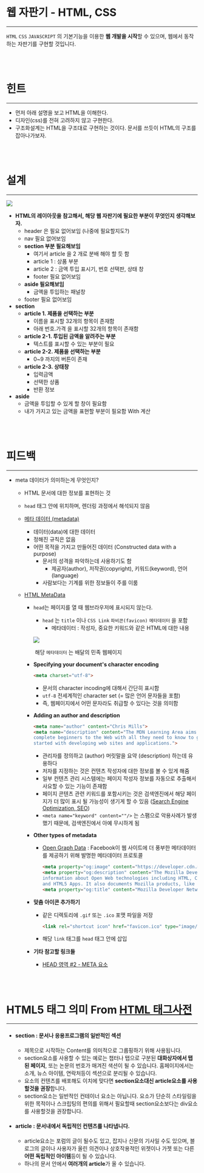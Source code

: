 # 웹 자판기 - HTML, CSS

---

`HTML` `CSS` `JAVASCRIPT` 의 기본기능을 이용한 **웹 개발을 시작**할 수 있으며, 웹에서 동작하는 자판기를 구현할 것입니다. 

<br />

<br />

# 힌트

---

- 먼저 아래 설명을 보고 HTML을 이해한다.
- 디자인(css)를 전혀 고려하지 않고 구현한다.
- 구조화설계는 HTML을 구조대로 구현하는 것이다. 문서를 쓰듯이 HTML의 구조를 잡아나가보자.

<br />

<br />

# 설계

---

![](https://i.imgur.com/K4lv912.png)

- **HTML의 레이아웃을 참고해서, 해당 웹 자판기에 필요한 부분이 무엇인지 생각해보자.**
  - header 은 필요 없어보임 (나중에 필요할지도?)
  - nav 필요 없어보임
  - **section 부분 필요해보임**
    - 여기서 article 을 2 개로 분배 해야 할 듯 함
    - article 1 : 상품 부분
    - article 2 : 금액 투입 표시기, 번호 선택판, 상태 창
    - footer 필요 없어보임
  - **aside 필요해보임**
    - 금액을 투입하는 패널창
  - footer 필요 없어보임
- **section**
  - **article 1. 제품을 선택하는 부분**
    - 이름을 표시할 32개의 항목이 존재함
    - 아래 번호.가격 을 표시할 32개의 항목이 존재함
  - **article 2-1. 투입된 금액을 알려주는 부분**
    - 텍스트를 표시할 수 있는 부분이 필요
  - **article 2-2. 제품을 선택하는 부분**
    - 0~9 까지의 버튼이 존재
  - **article 2-3. 상태창**
    - 입력금액
    - 선택한 상품
    - 반환 정보
- **aside**
  - 금액을 투입할 수 있게 할 창이 필요함
  - 내가 가지고 있는 금액을 표현할 부분이 필요함 With 계산

<br />

<br />

# 피드백

---

- meta 데이터가 의미하는게 무엇인지?

  - HTML 문서에 대한 정보를 표현하는 것

  - `head` 태그 안에 위치하며, 렌더링 과정에서 해석되지 않음

  - [메타 데이터 (metadata)](https://ko.wikipedia.org/wiki/%EB%A9%94%ED%83%80%EB%8D%B0%EC%9D%B4%ED%84%B0)

    - 데이터(data)에 대한 데이터
    - 정해진 규칙은 없음
    - 어떤 목적을 가지고 만들어진 데이터 (Constructed data with a purpose)
      - 문서의 성격을 파악하는데 사용하기도 함
        - 제공자(author), 저작권(copyright), 키워드(keyword), 언어(language)
      - 사람보다는 기계를 위한 정보들이 주를 이룸

  - [HTML MetaData](https://developer.mozilla.org/ko/docs/Web/HTML/Element/meta)

    - `head`는 페이지를 열 때 웹브라우저에 표시되지 않는다.

      - `head` 는 `title` 이나 `CSS Link` `파비콘(favicon)` `메타데이터` 을 포함
        - 메타데이터 : 작성자, 중요한 키워드와 같은 HTML에 대한 내용

      ![](https://i.imgur.com/NiCvSMa.png)

      ​	해당 `메타데이터` 는 배달의 민족 웹페이지

    - **Specifying your document's character encoding**

      ```html
      <meta charset="utf-8">
      ```

      - 문서의 character incoding에 대해서 간단히 표시함
      - `utf-8` 전세계적인 character set (= 많은 언어 문자들을 포함)
      - 즉, 웹페이지에서 어떤 문자라도 취급할 수 있다는 것을 의미함

    - **Adding an author and description**

      ```html
      <meta name="author" content="Chris Mills">
      <meta name="description" content="The MDN Learning Area aims to provide
      complete beginners to the Web with all they need to know to get
      started with developing web sites and applications.">
      ```

      - 관리자를 정의하고 (author) 머릿말을 요약 (description) 하는데 유용하다
      - 저자를 지정하는 것은 컨텐츠 작성자에 대한 정보를 볼 수 있게 해줌
      - 일부 컨텐츠 관리 시스템에는 페이지 작성자 정보를 자동으로 추출해서 사요할 수 있는 기능이 존재함
      - 페이지 콘텐츠 관련 키워드를 포함시키는 것은 검색엔진에서 해당 페이지가 더 많이 표시 될 가능성이 생기게 할 수 있음 ([Search Engine Optimization, SEO](https://developer.mozilla.org/en-US/docs/Glossary/SEO))
      - `<meta name="keyword" content=""/>` 는 스팸으로 악용사례가 발생했기 때문에, 검색엔진에서 아예 무시하게 됨

    - **Other types of metadata**

      - [Open Graph Data](http://ogp.me/) : Facebook이 웹 사이트에 더 풍부한 메타데이터를 제공하기 위해 발명한 메타데이터 프로토콜

        ```html
        <meta property="og:image" content="https://developer.cdn.mozilla.net/static/img/opengraph-logo.dc4e08e2f6af.png">
        <meta property="og:description" content="The Mozilla Developer Network (MDN) provides
        information about Open Web technologies including HTML, CSS, and APIs for both Web sites
        and HTML5 Apps. It also documents Mozilla products, like Firefox OS.">
        <meta property="og:title" content="Mozilla Developer Network">
        ```

    - **맞춤 아이콘 추가하기**

      - 같은 디렉토리에 `.gif` 또는 `.ico` 포맷 파일을 저장

        ```html
        <link rel="shortcut icon" href="favicon.ico" type="image/x-icon">
        ```

      - 해당 `link` 태그를 `head` 태그 안에 삽입

    - **기타 참고할 링크들**

      - [HEAD 영역 #2 - META 요소](http://webdir.tistory.com/308)

<br />

<br />

# HTML5 태그 의미 From [HTML 태그사전](https://opentutorials.org/module/552)

---

- #### section : 문서나 응용프로그램의 일반적인 섹션

  - 제목으로 시작하는 Content를 의미적으로 그룹핑하기 위해 사용됩니다.
  - section요소를 사용할 수 있는 예로는 챕터나 탭으로 구분된  **대화상자에서 탭된 페이지**, 또는 논문의 번호가 매겨진 색션이 될 수 있습니다. 홈페이지에서는 소개, 뉴스 아이템, 연락처등이 섹션으로 분리될 수 있습니다.
  - 요소의 컨텐츠를 배포해도 이치에 맞다면 **section요소대신 article요소를 사용할것을 권장**합니다.
  - section요소는 일반적인 컨테이너 요소는 아닙니다. 요소가 단순히 스타일링을 위한 목적이나 스크립팅의 편의를 위해서 필요할때 section요소보다는 div요소를 사용할것을 권장합니다.

- #### article : 문서내에서 독립적인 컨텐츠를 나타냅니다.

  - article요소는 포럼의 글이 될수도 있고, 잡지나 신문의 기사일 수도 있으며, 블로그의 글이나 사용자가 올린 의견이나 상호작용적인 위젯이나 가젯 또는 다른 **어떤 독립적인 아이템**등이 될 수 있습니다.
  - 하나의 문서 안에서 **여러개의 article**가 올 수 있습니다.